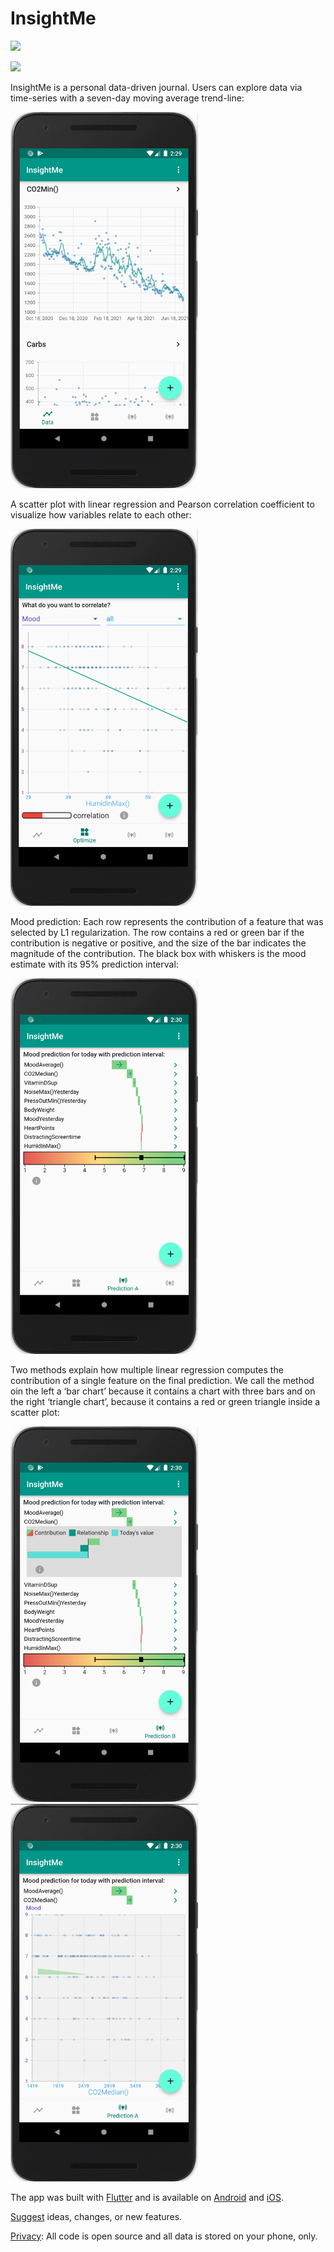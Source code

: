 # InsightMe
<a href="https://play.google.com/store/apps/details?id=com.insightme"><img src="https://play.google.com/intl/en_us/badges/static/images/badges/en_badge_web_generic.png" width="200"></img></a> 

<a href="https://apps.apple.com/de/app/insightme/id1522480765"><img src="https://upload.wikimedia.org/wikipedia/commons/3/3c/Download_on_the_App_Store_Badge.svg" width="187"></img></a>

InsightMe is a personal data-driven journal.
Users can explore data via time-series with a seven-day moving average trend-line:

<img src="https://github.com/christianreiser/InsightMe/blob/master/assets/readme/timeline.png" width="300">

A scatter plot with linear regression and Pearson correlation coefficient to visualize how variables relate to each other:

<img src="https://github.com/christianreiser/InsightMe/blob/master/assets/readme/scatterplot.png" width="300">

Mood prediction: Each row represents the contribution of a feature
that was selected by L1 regularization. The row contains a red or green bar
if the contribution is negative or positive, and the size of the bar indicates
the magnitude of the contribution. The black box with whiskers is the mood
estimate with its 95% prediction interval:

<img src="https://github.com/christianreiser/InsightMe/blob/master/assets/readme/waterfall.png" width="300">

Two methods explain how multiple linear regression computes the
contribution of a single feature on the final prediction. We call the method oin the left a
‘bar chart’ because it contains a chart with three bars and on the right ‘triangle chart’,
because it contains a red or green triangle inside a scatter plot:

<img src="https://github.com/christianreiser/InsightMe/blob/master/assets/readme/barchart.png" width="300"><img src="https://github.com/christianreiser/InsightMe/blob/master/assets/readme/triangle.png" width="300">


The app was built with [Flutter](https://flutter.io/) and is available on [Android](https://play.google.com/store/apps/details?id=com.insightme) and [iOS](https://apps.apple.com/de/app/insightme/id1522480765).



[Suggest](https://changemap.co/chris/insightme) ideas, changes, or new features.

[Privacy](https://app.insightme.org/privacy): All code is open source and all data is stored on your phone, only. 
